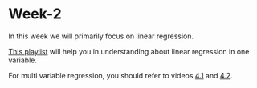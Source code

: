 # Week-2
In this week we will primarily focus on linear regression.

[This playlist](https://youtube.com/playlist?list=PLJs7lEb1U5pYnrI0Wn4mzPmppVqwERL_4) will help you in understanding about linear regression in one variable.

For multi variable regression, you should refer to videos [4.1](https://youtu.be/Q4GNLhRtZNc) and [4.2](https://youtu.be/pkJjoro-b5c).
